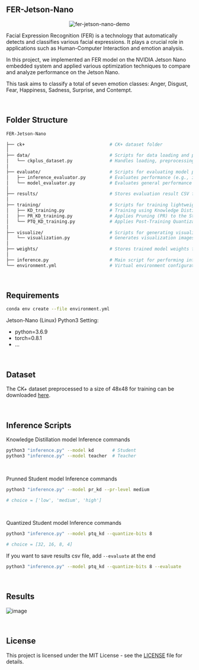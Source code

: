 ## FER-Jetson-Nano
<div align="center">
  <img src="https://github.com/user-attachments/assets/1a24c2d4-1969-4818-8fc1-49a10c95769c" alt="fer-jetson-nano-demo">
</div>


Facial Expression Recognition (FER) is a technology that automatically detects and classifies various facial expressions. It plays a crucial role in applications such as Human-Computer Interaction and emotion analysis.

In this project, we implemented an FER model on the NVIDIA Jetson Nano embedded system and applied various optimization techniques to compare and analyze performance on the Jetson Nano.

This task aims to classify a total of seven emotion classes: Anger, Disgust, Fear, Happiness, Sadness, Surprise, and Contempt.

<br>

## Folder Structure
```bash
FER-Jetson-Nano                        

├── ck+                                # CK+ dataset folder  
│  
├── data/                              # Scripts for data loading and preprocessing  
│   └── ckplus_dataset.py              # Handles loading, preprocessing, and formatting of the CK+ dataset  
│  
├── evaluate/                          # Scripts for evaluating model performance  
│   ├── inference_evaluator.py         # Evaluates performance (e.g., inference time) during inference  
│   └── model_evaluator.py             # Evaluates general performance (e.g., model size, FLOPs)  
│  
├── results/                           # Stores evaluation result CSV files  
│  
├── training/                          # Scripts for training lightweight FER models  
│   ├── KD_training.py                 # Training using Knowledge Distillation (KD)  
│   ├── PR_KD_training.py              # Applies Pruning (PR) to the Student model  
│   └── PTQ_KD_training.py             # Applies Post-Training Quantization (PTQ) to the Student model  
│  
├── visualize/                         # Scripts for generating visualizations  
│   └── visualization.py               # Generates visualization images from results  
│  
├── weights/                           # Stores trained model weights for inference  
│  
├── inference.py                       # Main script for performing inference  
└── environment.yml                    # Virtual environment configuration file  

```

<br>

## Requirements
```bash
conda env create --file environment.yml
```

Jetson-Nano (Linux) Python3 Setting:
- python=3.6.9
- torch=0.8.1
- ...

<br>

## Dataset
The CK+ dataset preprocessed to a size of 48x48 for training can be downloaded [here](https://www.kaggle.com/datasets/shuvoalok/ck-dataset).

<br>

## Inference Scripts
Knowledge Distillation model Inference commands
```bash
python3 "inference.py" --model kd       # Student
python3 "inference.py" --model teacher  # Teacher
```

<br>

Prunned Student model Inference commands
```bash
python3 "inference.py" --model pr_kd --pr-level medium

# choice = ['low', 'medium', 'high']
```

<br>

Quantized Student model Inference commands
```bash
python3 "inference.py" --model ptq_kd --quantize-bits 8

# choice = [32, 16, 8, 4]
```

If you want to save results csv file, add `--evaluate` at the end
```bash
python3 "inference.py" --model ptq_kd --quantize-bits 8 --evaluate
```

<br>

## Results
![image](https://github.com/user-attachments/assets/44951f33-26ec-4604-99c3-e043c7612d8f)


<br>

## License
This project is licensed under the MIT License - see the [LICENSE](./LICENSE) file for details.
